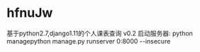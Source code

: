 # hfnuJw
基于python2.7,django1.11的个人课表查询 v0.2
启动服务器: python managepython manage.py runserver 0:8000 --insecure


